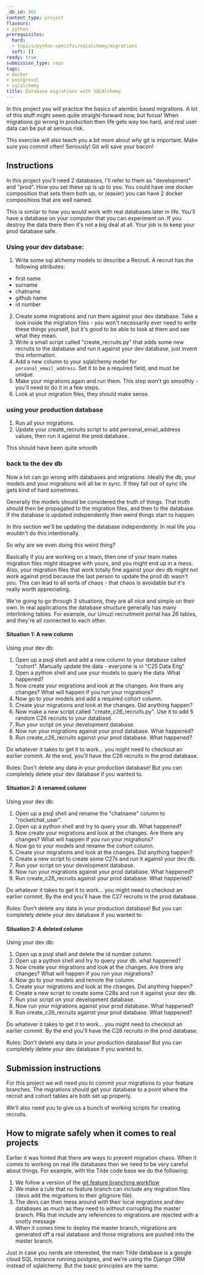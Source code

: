 ```yaml
---
_db_id: 261
content_type: project
flavours:
- python
prerequisites:
  hard:
  - topics/python-specific/sqlalchemy/migrations
  soft: []
ready: true
submission_type: repo
tags:
- docker
- postgresql
- sqlalchemy
title: Database migrations with SQLAlchemy
---
```


In this project you will practice the basics of alembic based migrations. A lot of this stuff might seem quite straight-forward now, but focus! When migrations go wrong in production then life gets way too hard, and real user data can be put at serious risk.

This exercise will also teach you a bit more about why git is important. Make sure you commit often! Seriously! Git will save your bacon!

## Instructions

In this project you'll need 2 databases, I'll refer to them as "development" and "prod". How you set these up is up to you. You could have one docker composition that sets them both up, or (easier) you can have 2 docker compositions that are well named.

This is similar to how you would work with real databases later in life. You'll have a database on your computer that you can experiment on. If you destroy the data there then it's not a big deal at all. Your job is to keep your prod database safe.

### Using your dev database:

1. Write some sql alchemy models to describe a Recruit. A recruit has the following attributes:

- first name
- surname
- chatname
- github name
- id number

2. Create some migrations and run them against your dev database. Take a look inside the migration files - you won't necessarily ever need to write these things yourself, but it's good to be able to look at them and see what they mean.
3. Write a small script called "create_recruits.py" that adds some new recruits to the database and run it against your dev database, just invent this information.
4. Add a new column to your sqlalchemy model for `personal_email_address`. Set it to be a required field, and must be unique.
5. Make your migrations again and run them. This step won't go smoothly - you'll need to do it in a few steps.
6. Look at your migration files, they should make sense.

### using your production database

1. Run all your migrations.
2. Update your create_recruits script to add personal_email_address values, then run it against the prod database.

This should have been quite smooth

### back to the dev db

Now a lot can go wrong with databases and migrations. Ideally the db, your models and your migrations will all be in sync. If they fall out of sync life gets kind of hard sometimes.

Generally the models should be considered the truth of things. That truth should then be propagated to the migration files, and then to the database. If the database is updated independently then weird things start to happen.

In this section we'll be updating the database independently. In real life you wouldn't do this intentionally.

So why are we even doing this weird thing?

Basically if you are working on a team, then one of your team mates migration files might disagree with yours, and you might end up in a mess. Also, your migration files that work totally fine against your dev db might not work against prod because the last person to update the prod db wasn't you. This can lead to all sorts of chaos - that chaos is avoidable but it's really worth appreciating.

We're going to go through 3 situations, they are all nice and simple on their own. In real applications the database structure generally has many interlinking tables. For example, our Umuzi recruitment portal has 26 tables, and they're all connected to each other.

#### Situation 1: A new column

Using your dev db:

1. Open up a psql shell and add a new column to your database called "cohort". Manually update the data - everyone is in "C25 Data Eng"
2. Open a python shell and use your models to query the data. What happened?
3. Now create your migrations and look at the changes. Are there any changes? What will happen if you run your migrations?
4. Now go to your models and add a required cohort column.
5. Create your migrations and look at the changes. Did anything happen?
6. Now make a new script called "create_c26_recruits.py". Use it to add 5 random C26 recruits to your database.
7. Run your script on your development database.
8. Now run your migrations against your prod database. What happened?
9. Run create_c26_recruits against your prod database. What happened?

Do whatever it takes to get it to work... you might need to checkout an earlier commit. At the end, you'll have the C26 recruits in the prod database.

Rules: Don't delete any data in your production database! But you can completely delete your dev database if you wanted to.

#### Situation 2: A renamed column

Using your dev db:

1. Open up a psql shell and rename the "chatname" column to "rocketchat_user".
2. Open up a python shell and try to query your db. What happened?
3. Now create your migrations and look at the changes. Are there any changes? What will happen if you run your migrations?
4. Now go to your models and rename the cohort column.
5. Create your migrations and look at the changes. Did anything happen?
6. Create a new script to create some C27s and run it against your dev db.
7. Run your script on your development database.
8. Now run your migrations against your prod database. What happened?
9. Run create_c26_recruits against your prod database. What happened?

Do whatever it takes to get it to work... you might need to checkout an earlier commit. By the end you'll have the C27 recruits in the prod database.

Rules: Don't delete any data in your production database! But you can completely delete your dev database if you wanted to.

#### Situation 2: A deleted column

Using your dev db:

1. Open up a psql shell and delete the id number column.
2. Open up a python shell and try to query your db. what happened?
3. Now create your migrations and look at the changes. Are there any changes? What will happen if you run your migrations?
4. Now go to your models and remote the column.
5. Create your migrations and look at the changes. Did anything happen?
6. Create a new script to create some C28s and run it against your dev db.
7. Run your script on your development database.
8. Now run your migrations against your prod database. What happened?
9. Run create_c26_recruits against your prod database. What happened?

Do whatever it takes to get it to work... you might need to checkout an earlier commit. By the end you'll have the C28 recruits in the prod database.

Rules: Don't delete any data in your production database! But you can completely delete your dev database if you wanted to.

## Submission instructions

For this project we will need you to commit your migrations to your feature branches. The migrations should get your database to a point where the recruit and cohort tables are both set up properly.

We'll also need you to give us a bunch of working scripts for creating recruits.

## How to migrate safely when it comes to real projects

Earlier it was hinted that there are ways to prevent migration chaos. When it comes to working on real life databases then we need to be very careful about things. For example, with the Tilde code base we do the following:

1. We follow a version of the [git feature branching workflow](https://www.atlassian.com/git/tutorials/comparing-workflows/feature-branch-workflow)
2. We make a rule that no feature branch can include any migration files (devs add the migrations to their gitignore file).
3. The devs can then mess around with their local migrations and dev databases as much as they need to without corrupting the master branch. PRs that include any references to migrations are rejected with a snotty message
4. When it comes time to deploy the master branch, migrations are generated off a real database and those migrations are pushed into the master branch.

Just in case you nerds are interested, the main Tilde database is a google cloud SQL instance running postgres, and we're using the Django ORM instead of sqlalchemy. But the basic principles are the same.
